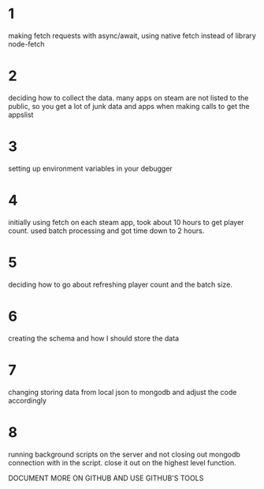 # 1 
making fetch requests with async/await, using native fetch instead of library node-fetch
# 2
deciding how to collect the data. many apps on steam are not listed to the public, 
so you get a lot of junk data and apps when making calls to get the appslist
# 3 
setting up environment variables in your debugger 
# 4 
initially using fetch on each steam app, took about 10 hours to get player count.
used batch processing and got time down to 2 hours.
# 5 
deciding how to go about refreshing player count and the batch size.
# 6 
creating the schema and how I should store the data 
# 7 
changing storing data from local json to mongodb and adjust the code accordingly 
# 8 
running background scripts on the server and not closing out mongodb connection with in the script.
close it out on the highest level function.



DOCUMENT MORE ON GITHUB AND USE GITHUB'S TOOLS 